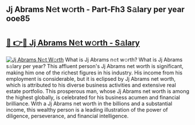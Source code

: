 ## Jj Abrams N𝚎t w𝚘rth - Part-Fh3 S𝚊lary per year ooe85

# <h2><a href="http://gc5520.nevu.top/?p=Jj+Abrams">🔗 👉🔴 Jj Abrams N𝚎t w𝚘rth - S𝚊lary</a></h2>

[![Jj Abrams N𝚎t W𝚘rth](https://i.imgur.com/Oavwk0R.jpeg)](http://gc5520.nevu.top/?p=Jj+Abrams)
What is Jj Abrams n𝚎t w𝚘rth? What is Jj Abrams s𝚊lary per year?
This affluent person's Jj Abrams net worth is significant, making him one of the richest figures in his industry. His income from his employment is considerable, but it is eclipsed by Jj Abrams net worth, which is attributed to his diverse business activities and extensive real estate portfolio. This prosperous man, whose Jj Abrams net worth is among the highest globally, is celebrated for his business acumen and financial brilliance. With a Jj Abrams net worth in the billions and a substantial income, this wealthy person is a leading illustration of the power of diligence, perseverance, and financial intelligence.
